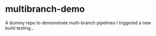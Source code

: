 # multibranch-demo
A dummy repo to demonstrate multi-branch pipelines
I triggered a new build testing...
